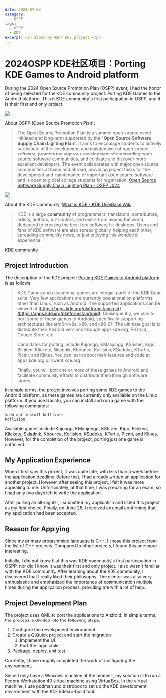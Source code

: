 ```yaml
---
date: 2024-07-03
category:
  - OSPP
tags:
  - OSPP
  - KDE
excerpt: <p> about my OSPP KDE project </p>
---
```



# 2024OSPP KDE社区项目：Porting KDE Games to Android platform

During the 2024 Open Source Promotion Plan (OSPP) event, I had the honor of being selected for the KDE community project: Porting KDE Games to the Android platform. This is KDE community's first participation in OSPP, and it is their first and only project.

<img src="https://i1.hdslb.com/bfs/article/035f0f7b50173a3b3736421e80ce94bc2010658923.png@1192w.avif">

About OSPP (Open Source Promotion Plan):

> The Open Source Promotion Plan is a summer open source event initiated and long-term supported by the "**Open Source Software Supply Chain Lighting Plan**". It aims to encourage students to actively participate in the development and maintenance of open source software, promote the vigorous development of outstanding open source software communities, and cultivate and discover more excellent developers. The event collaborates with major open source communities at home and abroad, providing project tasks for the development and maintenance of important open source software and is open to global college students for registration. [Open Source Software Supply Chain Lighting Plan - OSPP 2024](https://summer-ospp.ac.cn/?lang=en)

<img src="https://upload.wikimedia.org/wikipedia/commons/thumb/8/8d/KDE_logo.svg/330px-KDE_logo.svg.png">

About the KDE Community: [What is KDE - KDE UserBase Wiki](https://userbase.kde.org/What_is_KDE/zh-cn)

> KDE is a large **community** of programmers, translators, contributors, artists, authors, distributors, and users from around the world, dedicated to creating the best free software for desktops. Users and fans of KDE software are also spread globally, helping each other, spreading community news, or just enjoying this wonderful experience.

[KDE community](https://kde.org/zh-cn/)

## Project Introduction

The description of the KDE project: [Porting KDE Games to Android platform](https://summer-ospp.ac.cn/org/prodetail/24b5c0531?list=org&navpage=org) is as follows:

> KDE Games and educational games are integral parts of the KDE Gear suite. Very few applications are currently operational on platforms other than Linux, such as Android. The supported applications can be viewed at [https://apps.kde.org/platforms/android](https://apps.kde.org/platforms/android). Consequently, we plan to port some of these games to Android, specifically supporting architectures like arm64-v8a, x86, and x86_64. The ultimate goal is to distribute their Android versions through apps.kde.org, F-Droid, Google Store, etc.
> 
> Candidates for porting include Kajongg, KMahjongg, KShisen, Kigo, Blinken, Klickety, Skladnik, Kbounce, Kollision, KSudoku, KTurtle, Picmi, and Klines. You can learn about their features and code at apps.kde.org or invent.kde.org.
> 
> Finally, you will port one or more of these games to Android and facilitate community efforts to distribute them through software stores.

In simple terms, the project involves porting some KDE games to the Android platform, as these games are currently only available on the Linux platform. If you use Ubuntu, you can install and run a game with the following commands:

```shell
sudo apt install Kollision
kollision
```


Available games include Kajongg, KMahjongg, KShisen, Kigo, Blinken, Klickety, Skladnik, Kbounce, Kollision, KSudoku, KTurtle, Picmi, and Klines. However, for the completion of the project, porting just one game is sufficient.

## My Application Experience

When I first saw this project, it was quite late, with less than a week before the application deadline. Before that, I had already written an application for another project. However, after seeing this project, I felt it was more appealing to me. Unfortunately, at that time, I was preparing for an exam, so I had only two days left to write the application.

After pulling an all-nighter, I submitted my application and listed this project as my first choice. Finally, on June 26, I received an email confirming that my application had been accepted.

## Reason for Applying

Since my primary programming language is C++, I chose this project from the list of C++ projects. Compared to other projects, I found this one more interesting.

Initially, I did not know that this was KDE community's first participation in OSPP, nor did I know it was their first and only project. I also wasn't familiar with the KDE community. After learning about the KDE community, I discovered that I really liked their philosophy. The mentor was also very enthusiastic and emphasized the importance of communication multiple times during the application process, providing me with a lot of help.

## Project Development Plan

The project uses QML to port the applications to Android. In simple terms, the process is divided into the following steps:

1. Configure the development environment.
2. Create a QtQuick project and start the migration:
    1. Implement the UI.
    2. Port the logic code.
3. Package, deploy, and test.

Currently, I have roughly completed the work of configuring the environment.

Since I only have a Windows machine at the moment, my solution is to run a Fedora Workstation 40 virtual machine using VirtualBox. In the virtual machine, I use podman and distrobox to set up the KDE development environment with the KDE kdesrc-build tool.